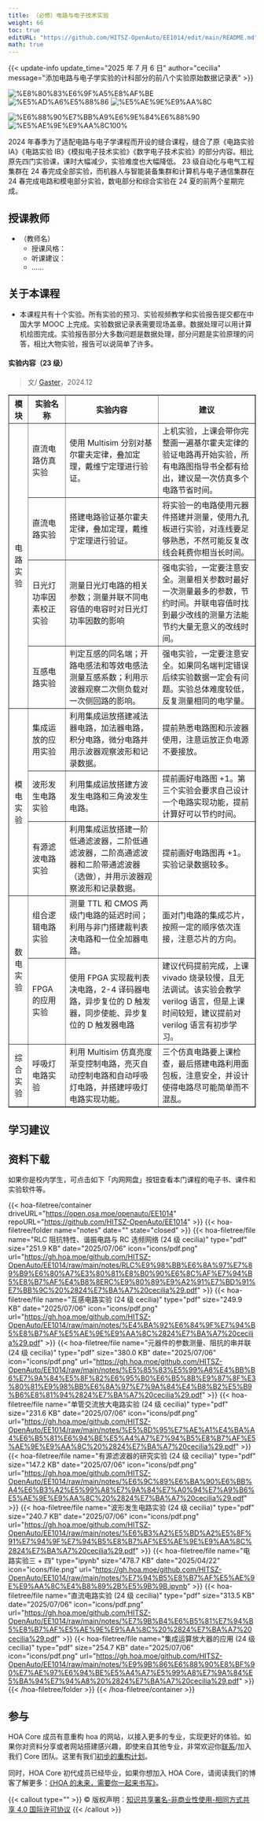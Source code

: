 ```yaml
---
title: （必修）电路与电子技术实验
weight: 66
toc: true
editURL: "https://github.com/HITSZ-OpenAuto/EE1014/edit/main/README.md"
math: true
---
```


{{< update-info update_time="2025 年 7 月 6 日" author="cecilia" message="添加电路与电子学实验的计科部分的前八个实验原始数据记录表" >}}


<!--
1. 通过 [Shields.io](https://shields.io/) 生成如下的徽章，标注课程的基本信息。
2. 请根据课程的具体内容增删仓库的子文件夹。子文件夹建议使用小写英文，并且添加 README.md。
3. 关于课程的描述可以不止以下几个方面，酌情增删。
4. hoa.moe 生成本课程对应页面后，请将页面链接复制到 GitHub 仓库的 About/Website 中。
5. 可以在 GitHub 页面的 About/Topics 中为课程添加话题名称。
-->

<div class="img-div hx-mt-4 hx-flex-row hx-justify-start hx-items-center">

![%E8%80%83%E6%9F%A5%E8%AF%BE](https://img.shields.io/badge/%E8%80%83%E6%9F%A5%E8%AF%BE-green)
![%E5%AD%A6%E5%88%86](https://img.shields.io/badge/%E5%AD%A6%E5%88%86-1-moccasin)
![%E5%AE%9E%E9%AA%8C](https://img.shields.io/badge/%E5%AE%9E%E9%AA%8C-purple)

![%E6%88%90%E7%BB%A9%E6%9E%84%E6%88%90](https://img.shields.io/badge/%E6%88%90%E7%BB%A9%E6%9E%84%E6%88%90-gold)
![%E5%AE%9E%E9%AA%8C100%](https://img.shields.io/badge/%E5%AE%9E%E9%AA%8C%E6%8A%A5%E5%91%8A-100%25-wheat)

</div>

2024 年春季为了适配电路与电子学课程而开设的缝合课程，缝合了原《电路实验 IA》《电路实验 IB》《模拟电子技术实验》《数字电子技术实验》的部分内容。相比原先四门实验课，课时大幅减少，实验难度也大幅降低。
23 级自动化与电气工程集群在 24 春完成全部实验，而机器人与智能装备集群和计算机与电子通信集群在 24 春完成电路和模电部分实验，数电部分和综合实验在 24 夏的前两个星期完成。

## 授课教师

- （教师名）
  - 授课风格：
  - 听课建议：
  - ……

## 关于本课程

- 本课程共有十个实验。所有实验的预习、实验视频教学和实验报告提交都在中国大学 MOOC 上完成。实验数据记录表需要现场盖章。数据处理可以用计算机绘图完成。实验报告部分大多数问题是数据处理，部分问题是实验原理的问答，相比大物实验，报告可以说简单了许多。

<h4>实验内容（23 级）</h4> 

> 文/ [Gaster](https://github.com/WDGaster703)，2024.12

<!--标题-->
<table border="1" cellspacing="10">
<tr>
  <th align="center">模块</th>
  <th align="center">实验名称</th>
  <th align="center">实验内容</th>
  <th align="center">建议</th>
</tr>
<tr>
  <td rowspan="4" align="center">电路实验</td>
  <td>直流电路仿真实验</td>
  <td>使用 Multisim 分别对基尔霍夫定律，叠加定理，戴维宁定理进行验证。</td>
  <td>上机实验，上课会带你完整画一遍基尔霍夫定律的验证电路再开始实验，所有电路图指导书全都有给出，建议是一次仿真多个电路节省时间。</td>
</tr>
<tr>
  <td>直流电路实验</td>
  <td>搭建电路验证基尔霍夫定律，叠加定理，戴维宁定理进行验证。</td>
  <td>将实验一的电路使用元器件搭建并测量，使用九孔板进行实验，对连线要足够熟悉，不然可能反复改线会耗费你相当长时间。</td>
</tr>
<tr>
  <td>日光灯功率因素校正实验</td>
  <td>测量日光灯电路的相关参数；测量并联不同电容值的电容时对日光灯功率因数的影响</td>
  <td>强电实验，一定要注意安全。测量相关参数时最好一次测量最多的参数，节约时间。并联电容值时找到最少改线的测量方法能节约大量无意义的改线时间。</td>
</tr>
<tr>
  <td>互感电路实验</td>
  <td>判定互感的同名端；开路电感法和等效电感法测量互感系数；利用示波器观察二次侧负载对一次侧回路的影响。</td>
  <td>强电实验，一定要注意安全。如果同名端判定错误后续实验数据一定会有问题。实验总体难度较低，反复测量相同的电学量。</td>
</tr>
<tr>
  <td rowspan="3" align="center">模电实验</td>
  <td>集成运放的应用实验</td>
  <td>利用集成运放搭建减法器电路，加法器电路，积分电路，微分电路并用示波器观察波形和记录数据。</td>
  <td>提前熟悉电路图和示波器使用，注意运放正负电源不要接放。</td>
</tr>
<tr>
  <td>波形发生电路实验</td>
  <td>利用集成运放搭建方波发生电路和三角波发生电路。</td>
  <td>提前画好电路图 +1。第三个实验会要求自己设计一个电路实现功能，提前计算好可以节约时间。</td>
</tr>
<tr>
  <td>有源滤波电路实验</td>
  <td>利用集成运放搭建一阶低通滤波器，二阶低通滤波器，二阶高通滤波器和二阶带通滤波器（选做），并用示波器观察波形和记录数据。</td>
  <td>提前画好电路图再 +1。实验记录数据较多。</td>
</tr>

<tr>
  <td rowspan="2" align="center">数电实验</td>
  <td>组合逻辑电路实验</td>
  <td>测量 TTL 和 CMOS 两级门电路的延迟时间；利用与非门搭建裁判表决电路和一位全加器电路。</td>
  <td>面对门电路的集成芯片，按照一定的顺序依次连接，注意芯片的方向。</td>
</tr>
<tr>
  <td>FPGA 的应用实验</td>
  <td>使用 FPGA 实现裁判表决电路，2-4 译码器电路，异步复位的 D 触发器，同步使能、异步复位的 D 触发器电路</td>
  <td>建议代码提前完成，上课 vivado 烧录较慢，且无法调试。该实验会教学 verilog 语言，但是上课时间较短，建议提前对 verilog 语言有初步学习。</td>
</tr>

<tr>
  <td rowspan="1" align="center">综合实验</td>
  <td>呼吸灯电路实验</td>
  <td>利用 Multisim 仿真亮度渐变控制电路，亮灭自动控制电路和自动呼吸灯电路，并搭建呼吸灯电路实现功能。</td>
  <td>三个仿真电路要上课检查，最后搭建电路利用面包板，注意安全，并设计使得电路尽可能简单而不混乱。</td>
</tr>

</table>

## 学习建议

## 资料下载

如果你是校内学生，可点击如下「内网网盘」按钮查看本门课程的电子书、课件和实验软件等。

{{< hoa-filetree/container driveURL="https://open.osa.moe/openauto/EE1014" repoURL="https://github.com/HITSZ-OpenAuto/EE1014" >}}
{{< hoa-filetree/folder name="notes" date="" state="closed" >}}
{{< hoa-filetree/file name="RLC 阻抗特性、谐振电路与 RC 选频网络 (24 级 cecilia)" type="pdf" size="251.9 KB" date="2025/07/06" icon="icons/pdf.png" url="https://gh.hoa.moe/github.com/HITSZ-OpenAuto/EE1014/raw/main/notes/RLC%E9%98%BB%E6%8A%97%E7%89%B9%E6%80%A7%E3%80%81%E8%B0%90%E6%8C%AF%E7%94%B5%E8%B7%AF%E4%B8%8ERC%E9%80%89%E9%A2%91%E7%BD%91%E7%BB%9C%20%2824%E7%BA%A7%20cecilia%29.pdf" >}}
{{< hoa-filetree/file name="互感电路实验 (24 级 cecilia)" type="pdf" size="249.9 KB" date="2025/07/06" icon="icons/pdf.png" url="https://gh.hoa.moe/github.com/HITSZ-OpenAuto/EE1014/raw/main/notes/%E4%BA%92%E6%84%9F%E7%94%B5%E8%B7%AF%E5%AE%9E%E9%AA%8C%2824%E7%BA%A7%20cecilia%29.pdf" >}}
{{< hoa-filetree/file name="元器件的参数测量、阻抗的串并联 (24 级 cecilia)" type="pdf" size="380.0 KB" date="2025/07/06" icon="icons/pdf.png" url="https://gh.hoa.moe/github.com/HITSZ-OpenAuto/EE1014/raw/main/notes/%E5%85%83%E5%99%A8%E4%BB%B6%E7%9A%84%E5%8F%82%E6%95%B0%E6%B5%8B%E9%87%8F%E3%80%81%E9%98%BB%E6%8A%97%E7%9A%84%E4%B8%B2%E5%B9%B6%E8%81%94%2824%E7%BA%A7%20cecilia%29.pdf" >}}
{{< hoa-filetree/file name="单管交流放大电路实验 (24 级 cecilia)" type="pdf" size="231.6 KB" date="2025/07/06" icon="icons/pdf.png" url="https://gh.hoa.moe/github.com/HITSZ-OpenAuto/EE1014/raw/main/notes/%E5%8D%95%E7%AE%A1%E4%BA%A4%E6%B5%81%E6%94%BE%E5%A4%A7%E7%94%B5%E8%B7%AF%E5%AE%9E%E9%AA%8C%20%2824%E7%BA%A7%20cecilia%29.pdf" >}}
{{< hoa-filetree/file name="有源滤波器的研究实验 (24 级 cecilia)" type="pdf" size="147.2 KB" date="2025/07/06" icon="icons/pdf.png" url="https://gh.hoa.moe/github.com/HITSZ-OpenAuto/EE1014/raw/main/notes/%E6%9C%89%E6%BA%90%E6%BB%A4%E6%B3%A2%E5%99%A8%E7%9A%84%E7%A0%94%E7%A9%B6%E5%AE%9E%E9%AA%8C%20%2824%E7%BA%A7%20cecilia%29.pdf" >}}
{{< hoa-filetree/file name="波形发生电路实验 (24 级 cecilia)" type="pdf" size="240.7 KB" date="2025/07/06" icon="icons/pdf.png" url="https://gh.hoa.moe/github.com/HITSZ-OpenAuto/EE1014/raw/main/notes/%E6%B3%A2%E5%BD%A2%E5%8F%91%E7%94%9F%E7%94%B5%E8%B7%AF%E5%AE%9E%E9%AA%8C%2824%E7%BA%A7%20cecilia%29.pdf" >}}
{{< hoa-filetree/file name="电路实验三 + 四" type="ipynb" size="478.7 KB" date="2025/04/22" icon="icons/file.png" url="https://gh.hoa.moe/github.com/HITSZ-OpenAuto/EE1014/raw/main/notes/%E7%94%B5%E8%B7%AF%E5%AE%9E%E9%AA%8C%E4%B8%89%2B%E5%9B%9B.ipynb" >}}
{{< hoa-filetree/file name="直流电路实验 (24 级 cecilia)" type="pdf" size="313.5 KB" date="2025/07/06" icon="icons/pdf.png" url="https://gh.hoa.moe/github.com/HITSZ-OpenAuto/EE1014/raw/main/notes/%E7%9B%B4%E6%B5%81%E7%94%B5%E8%B7%AF%E5%AE%9E%E9%AA%8C%20%2824%E7%BA%A7%20cecilia%29.pdf" >}}
{{< hoa-filetree/file name="集成运算放大器的应用 (24 级 cecilia)" type="pdf" size="254.7 KB" date="2025/07/06" icon="icons/pdf.png" url="https://gh.hoa.moe/github.com/HITSZ-OpenAuto/EE1014/raw/main/notes/%E9%9B%86%E6%88%90%E8%BF%90%E7%AE%97%E6%94%BE%E5%A4%A7%E5%99%A8%E7%9A%84%E5%BA%94%E7%94%A8%20%2824%E7%BA%A7%20cecilia%29.pdf" >}}
{{< /hoa-filetree/folder >}}
{{< /hoa-filetree/container >}}

## 参与

HOA Core 成员有意重构 hoa 的网站，以接入更多的专业，实现更好的体验。如果你对资料分享或者网站搭建感兴趣，即使来自其他专业，非常欢迎你[联系](mailto:hi@hoa.moe)/加入我们 Core 团队。这里有我们[初步的重构计划](https://historical-mousepad-286.notion.site/HOA-1f71751ad5fe80978c70d9e32330d7e6)。

同时，HOA Core 初代成员已经毕业，如果你想加入 HOA Core，请阅读我们的博客了解更多：[《HOA 的未来，需要你一起来书写》](https://hoa.moe/news/future-of-hoa)。

{{< callout type="" >}}
  © 版权声明：[知识共享署名-非商业性使用-相同方式共享 4.0 国际许可协议](https://creativecommons.org/licenses/by-nc-sa/4.0/)
{{< /callout >}}

